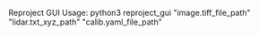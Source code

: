 Reproject GUI Usage:
	python3 reproject_gui "image.tiff_file_path" "lidar.txt_xyz_path" "calib.yaml_file_path"
